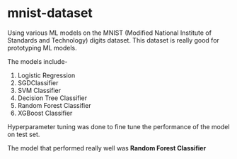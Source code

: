 # mnist-dataset
Using various ML models on the MNIST (Modified National Institute of Standards and Technology) digits dataset. This dataset is really good for prototyping ML models.

The models include-
1. Logistic Regression
2. SGDClassifier
3. SVM Classifier
4. Decision Tree Classifier
5. Random Forest Classifier
6. XGBoost Classifier

Hyperparameter tuning was done to fine tune the performance of the model on test set.

The model that performed really well was **Random Forest Classifier**
